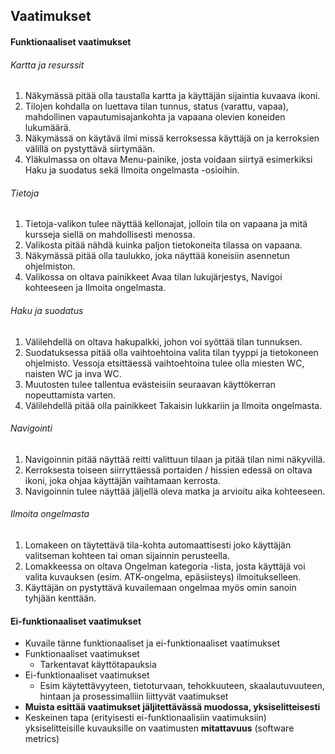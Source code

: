 ## Vaatimukset 

#### Funktionaaliset vaatimukset

###### Kartta ja resurssit
1. Näkymässä pitää olla taustalla kartta ja käyttäjän sijaintia kuvaava ikoni.
2. Tilojen kohdalla on luettava tilan tunnus, status (varattu, vapaa), mahdollinen vapautumisajankohta ja vapaana olevien koneiden lukumäärä.
3. Näkymässä on käytävä ilmi missä kerroksessa käyttäjä on ja kerroksien välillä on pystyttävä siirtymään.
4. Yläkulmassa on oltava Menu-painike, josta voidaan siirtyä esimerkiksi Haku ja suodatus sekä Ilmoita ongelmasta -osioihin.

###### Tietoja
1. Tietoja-valikon tulee näyttää kellonajat, jolloin tila on vapaana ja mitä kursseja siellä on mahdollisesti menossa.
2. Valikosta pitää nähdä kuinka paljon tietokoneita tilassa on vapaana.
3. Näkymässä pitää olla taulukko, joka näyttää koneisiin asennetun ohjelmiston.
4. Valikossa on oltava painikkeet Avaa tilan lukujärjestys, Navigoi kohteeseen ja Ilmoita ongelmasta.

###### Haku ja suodatus
1. Välilehdellä on oltava hakupalkki, johon voi syöttää tilan tunnuksen.
2. Suodatuksessa pitää olla vaihtoehtoina valita tilan tyyppi ja tietokoneen ohjelmisto. Vessoja etsittäessä vaihtoehtoina tulee olla miesten WC, naisten WC ja inva WC.
3. Muutosten tulee tallentua evästeisiin seuraavan käyttökerran nopeuttamista varten.
4. Välilehdellä pitää olla painikkeet Takaisin lukkariin ja Ilmoita ongelmasta.

###### Navigointi
1. Navigoinnin pitää näyttää reitti valittuun tilaan ja pitää tilan nimi näkyvillä.
2. Kerroksesta toiseen siirryttäessä portaiden / hissien edessä on oltava ikoni, joka ohjaa käyttäjän vaihtamaan kerrosta.
3. Navigoinnin tulee näyttää jäljellä oleva matka ja arvioitu aika kohteeseen.

###### Ilmoita ongelmasta
1. Lomakeen on täytettävä tila-kohta automaattisesti joko käyttäjän valitseman kohteen tai oman sijainnin perusteella.
2. Lomakkeessa on oltava Ongelman kategoria -lista, josta käyttäjä voi valita kuvauksen (esim. ATK-ongelma, epäsiisteys) ilmoitukselleen.
3. Käyttäjän on pystyttävä kuvailemaan ongelmaa myös omin sanoin tyhjään kenttään.

#### Ei-funktionaaliset vaatimukset









* Kuvaile tänne funktionaaliset ja ei-funktionaaliset vaatimukset
* Funktionaaliset vaatimukset
  * Tarkentavat käyttötapauksia
* Ei-funktionaaliset vaatimukset
  * Esim käytettävyyteen, tietoturvaan, tehokkuuteen, skaalautuvuuteen, hintaan ja prosessimalliin liittyvät vaatimukset
* **Muista esittää vaatimukset jäljitettävässä muodossa, yksiselitteisesti**
* Keskeinen tapa (erityisesti ei-funktionaalisiin vaatimuksiin) yksiselitteisille kuvauksille on vaatimusten **mitattavuus** (software metrics)

